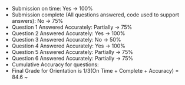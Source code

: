 - Submission on time: Yes -> 100%
- Submission complete (All questions answered, code used to support answers): No -> 75%
- Question 1 Answered Accurately: Partially -> 75%
- Question 2 Answered Accurately: Yes -> 100%
- Question 3 Answered Accurately: No -> 50%
- Question 4 Answered Accurately: Yes -> 100%
- Question 5 Answered Accurately: Partially -> 75%
- Question 6 Answered Accurately: Partially -> 75%
- Cumulative Accuracy for questions:
- Final Grade for Orientation is 1/3(On Time + Complete + Accuracy) = 84.6
~                                                                              
